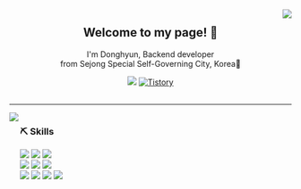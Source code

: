 <br>
<div align="center">
<br>
<img align="right" src="https://github-readme-stats.vercel.app/api?username=DHL68&show_icons=true&theme=vue-dark"/>

## Welcome to my page! 🌱 <br>
I'm Donghyun, Backend developer <br>
from Sejong Special Self-Governing City, Korea👋 <br>
 
<a href="https://hits.seeyoufarm.com"><img src="https://hits.seeyoufarm.com/api/count/incr/badge.svg?url=https%3A%2F%2Fgithub.com%2FDHL68%2Fhit-counter-DHL68&count_bg=%2376B900&title_bg=%23555555&icon=github.svg&icon_color=%23E7E7E7&title=GitHub&edge_flat=false"/></a>
<a href="https://atommi.tistory.com/"><img alt="Tistory" src ="https://img.shields.io/badge/movvvv-343A40?style=for-the-badge&logo=Tistory&logoColor=white"/></a>
<br>
<br>
<hr>
</div>

<div style="display:flex">

<div align-items: center;>
<img align="left" align="right" src="https://github-readme-stats.vercel.app/api/top-langs/?username=DHL68&layout=compact&theme=vue-dark"/>
</div>

<div>
<h3>⛏ Skills</h3>
 <img src="https://img.shields.io/badge/Python-3776AB?style=for-the-badge&logo=Python&logoColor=white">
 <img src="https://img.shields.io/badge/Django-092E20?style=for-the-badge&logo=Django&logoColor=white">
 <img src="https://img.shields.io/badge/Flask-000000?style=for-the-badge&logo=Flask&logoColor=white"> <br>

 <img src="https://img.shields.io/badge/HTML5-e34f26?style=for-the-badge&logo=HTML5&logoColor=white">
 <img src="https://img.shields.io/badge/CSS3-1572B6?style=for-the-badge&logo=CSS3&logoColor=white">
 <img src="https://img.shields.io/badge/Javascript-F7DF1E?style=for-the-badge&logo=JavaScript&logoColor=white"> <br>

 <img src="https://img.shields.io/badge/Git-F05032?style=for-the-badge&logo=Git&logoColor=white">
 <img src="https://img.shields.io/badge/Github-181717?style=for-the-badge&logo=Github&logoColor=white">
 <img src="https://img.shields.io/badge/GitHub Actions-2088FF?&style=for-the-badge&logo=GitHub Actions&logoColor=white"/>
 <img src="https://img.shields.io/badge/Sourcetree-0052CC?style=for-the-badge&logo=Sourcetree&logoColor=white"> <br>
 <br>
</div>

</div>

<!--
**DHL68/DHL68** is a ✨ _special_ ✨ repository because its `README.md` (this file) appears on your GitHub profile.

Here are some ideas to get you started:

- 🔭 I’m currently working on ...
- 🌱 I’m currently learning ...
- 👯 I’m looking to collaborate on ...
- 🤔 I’m looking for help with ...
- 💬 Ask me about ...
- 📫 How to reach me: ...
- 😄 Pronouns: ...
- ⚡ Fun fact: ...
<img src="https://img.shields.io/badge/Visual Studio Code-007ACC?style=for-the-badge&logo=Visual Studio Code&logoColor=white">
 <img src="https://img.shields.io/badge/PyCharm-000000?style=for-the-badge&logo=PyCharm&logoColor=white"> <br>
 
 <img src="https://img.shields.io/badge/MongoDB-47A248?style=for-the-badge&logo=MongoDB&logoColor=white">
 <img src="https://img.shields.io/badge/MySQL-4479A1?style=for-the-badge&logo=MySQL&logoColor=white">
 <img src="https://img.shields.io/badge/Docker-2496ED?style=for-the-badge&logo=Docker&logoColor=white">
 <img src="https://img.shields.io/badge/Amazon EC2-FF9900?style=for-the-badge&logo=Amazon EC2&logoColor=white">
 <img src="https://img.shields.io/badge/Amazon S3-569A31?style=for-the-badge&logo=Amazon S3&logoColor=white"> <br>
-->
